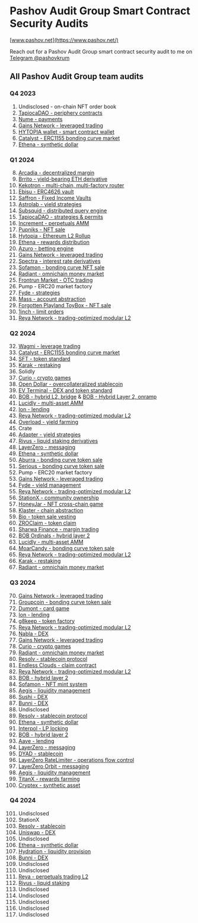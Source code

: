 # Pashov Audit Group Smart Contract Security Audits

[www.pashov.net](https://www.pashov.net/)

Reach out for a Pashov Audit Group smart contract security audit to me on [Telegram @pashovkrum](https://t.me/pashovkrum)

## All Pashov Audit Group team audits

### Q4 2023

1. Undisclosed - on-chain NFT order book
2. [TapiocaDAO - periphery contracts](team/pdf/TapiocaDAO-security-review.pdf)
3. [Nume - payments](team/pdf/Nume-security-review.pdf)
4. [Gains Network - leveraged trading](team/pdf/GainsNetwork-security-review.pdf)
5. [HYTOPIA wallet - smart contract wallet](team/pdf/HYTOPIAWallet-security-review.pdf)
6. [Catalyst - ERC1155 bonding curve market](team/pdf/Catalyst-security-review.pdf)
7. [Ethena - synthetic dollar](team/pdf/Ethena-security-review.pdf)

### Q1 2024

8. [Arcadia - decentralized margin](team/pdf/Arcadia-security-review.pdf)
9. [Brrito - yield-bearing ETH derivative](team/pdf/Brrito-security-review.pdf)
10. [Kekotron - multi-chain, multi-factory router](team/pdf/Kekotron-security-review.pdf)
11. [Ebisu - ERC4626 vault](team/pdf/Ebisu-security-review.pdf)
12. [Saffron - Fixed Income Vaults](team/pdf/Saffron-security-review.pdf)
13. [Astrolab - yield strategies](team/pdf/Astrolab-security-review.pdf)
14. [Subsquid - distributed query engine](team/pdf/Subsquid-security-review.pdf)
15. [TapiocaDAO - strategies & permits](team/pdf/TapiocaDAO-security-review-february.pdf)
16. [Increment - perpetuals AMM](team/pdf/Increment-security-review.pdf)
17. [Pupniks - NFT sale](team/pdf/Pupniks-security-review.pdf)
18. [Hytopia - Ethereum L2 Rollup](team/pdf/Hytopia-security-review.pdf)
19. [Ethena - rewards distribution](team/pdf/Ethena-security-review-february.pdf)
20. [Azuro - betting engine](team/pdf/Azuro_security_review.pdf)
21. [Gains Network - leveraged trading](team/pdf/GainsNetwork-security-review-February.pdf)
22. [Spectra - interest rate derivatives](team/pdf/Spectra-security-review.pdf)
23. [Sofamon - bonding curve NFT sale](team/pdf/Sofamon-security-review.pdf)
24. [Radiant - omnichain money market](team/pdf/Radiant-security-review.pdf)
25. [Frontrun Market - OTC trading](team/pdf/FrontrunMarket-security-review.pdf)
26. Pump - ERC20 market factory
27. [Fyde - strategies](team/pdf/Fyde-security-review.pdf)
28. [Mass - account abstraction](team/pdf/Mass-security-review.pdf)
29. [Forgotten Playland ToyBox - NFT sale](team/pdf/ForgottenPlayland-security-review.pdf)
30. [1inch - limit orders](team/pdf/1inch-security-review.pdf)
31. [Reya Network - trading-optimized modular L2](team/pdf/ReyaNetwork-security-review.pdf)

### Q2 2024

32. [Wagmi - leverage trading](team/pdf/Wagmi-security-review.pdf)
33. [Catalyst - ERC1155 bonding curve market](team/pdf/Catalyst-security-review-april.pdf)
34. [SFT - token standard](team/pdf/SFT-security-review.pdf)
35. [Karak - restaking](team/pdf/Karak-security-review.pdf)
36. Solidly
37. [Curio - crypto games](team/pdf/Curio-security-review.pdf)
38. [Open Dollar - overcollateralized stablecoin](team/pdf/OpenDollar-security-review.pdf)
39. [EV Terminal - DEX and token standard](team/pdf/EVTerminal-security-review.pdf)
40. [BOB - hybrid L2, bridge](team/pdf/BOB-USDCBridge-security-review.pdf) & [BOB - Hybrid Layer 2, onramp](team/pdf/BOB-Onramp-security-review.pdf)
41. [Lucidly - multi-asset AMM](team/pdf/Lucidly-security-review.pdf)
42. [Ion - lending](team/pdf/IonProtocol-security-review.pdf)
43. [Reya Network - trading-optimized modular L2](team/pdf/ReyaNetwork-security-review-April.pdf)
44. [Overload - yield farming](team/pdf/Overload-security-review.pdf)
45. Crate
46. [Adapter - yield strategies](team/pdf/AdapterFinance-security-review.pdf)
47. [Rivus - liquid staking derivatives](team/pdf/Rivus-security-review.pdf)
48. [LayerZero - messaging](team/pdf/LayerZero-security-review.pdf)
49. [Ethena - synthetic dollar](team/pdf/Ethena-security-review-May.pdf)
50. [Aburra - bonding curve token sale](team/pdf/Aburra-security-review.pdf)
51. [Serious - bonding curve token sale](team/pdf/Serious-security-review.pdf)
52. Pump - ERC20 market factory
53. [Gains Network - leveraged trading](team/pdf/GainsNetwork-security-review-May.pdf)
54. [Fyde - yield management](team/pdf/Fyde-security-review-May.pdf)
55. [Reya Network - trading-optimized modular L2](team/pdf/ReyaNetwork-security-review-June.pdf)
56. [StationX - community ownership](team/pdf/StationX-security-review.pdf)
57. [HoneyJar - NFT cross-chain game](team/pdf/HoneyJar-security-review.pdf)
58. [Klaster - chain abstraction](team/pdf/Klaster-security-review.pdf)
59. [Bio - token sale vesting](team/pdf/Bio-security-review.pdf)
60. [ZROClaim - token claim](team/pdf/LayerZeroZROClaim-security-review.pdf)
61. [Sharwa Finance - margin trading](team/pdf/SharwaFinance-security-review.pdf)
62. [BOB Ordinals - hybrid layer 2](team/pdf/BOB-security-review-June.pdf)
63. [Lucidly - multi-asset AMM](team/pdf/Lucidly-security-review-June.pdf)
64. [MoarCandy - bonding curve token sale](team/pdf/MoarCandy-security-review.pdf)
65. [Reya Network - trading-optimized modular L2](team/pdf/ReyaNetwork-security-review-June2.pdf)
66. [Karak - restaking](team/pdf/Karak-security-review-June.pdf)
67. [Radiant - omnichain money market](team/pdf/Radiant-security-review-June.pdf)

### Q3 2024

70. [Gains Network - leveraged trading](team/pdf/GainsNetwork-security-review-July.pdf)
71. [Groupcoin - bonding curve token sale](team/pdf/Groupcoin-security-review.pdf)
72. [Dumont - card game](team/pdf/Dumont-security-review.pdf)
73. [Ion - lending](team/pdf/IonProtocol-security-review-July.pdf)
74. [g8keep - token factory](team/pdf/g8keep-security-review.pdf)
75. [Reya Network - trading-optimized modular L2](team/pdf/ReyaNetwork-security-review-July.pdf)
76. [Nabla - DEX](team/pdf/Nabla-security-review.pdf)
77. [Gains Network - leveraged trading](team/pdf/GainsNetwork-security-July2.pdf)
78. [Curio - crypto games](team/pdf/Curio-security-review-July.pdf)
79. [Radiant - omnichain money market](team/pdf/Radiant-security-review-July.pdf)
80. [Resolv - stablecoin protocol](team/pdf/Resolv-security-review.pdf)
81. [Endless Clouds - claim contract](team/pdf/EndlessClouds-security-review.pdf)
82. [Reya Network - trading-optimized modular L2](team/pdf/ReyaNetwork-security-review-August.pdf)
83. [BOB - hybrid layer 2](team/pdf/BOB-security-review-August.pdf)
84. [Sofamon - NFT mint system](team/pdf/Sofamon-security-review-August.pdf)
85. [Aegis - liquidity management](team/pdf/AegisVault-security-review.pdf)
86. [Sushi - DEX](team/pdf/SushiSwap-security-review.pdf)
87. [Bunni - DEX](team/pdf/Bunni-security-review-August.pdf)
88. Undisclosed
89. [Resolv - stablecoin protocol](team/pdf/Resolv-security-review-August.pdf)
90. [Ethena - synthetic dollar](team/pdf/Ethena-security-review-August.pdf)
91. [Interpol - LP locking](team/pdf/Interpol-security-review.pdf)
92. [BOB - hybrid layer 2](team/pdf/BOB-security-review-September.pdf)
93. [Aave - lending](team/pdf/Aave-security-review.pdf)
94. [LayerZero - messaging](team/pdf/LayerZero-security-review-September.pdf)
95. [DYAD - stablecoin](team/pdf/Dyad-security-review.pdf)
96. [LayerZero RateLimiter - operations flow control](team/pdf/LZRateLimiter-security-review.pdf)
97. [LayerZero Orbit - messaging](team/pdf/LZOrbit-security-review.pdf)
98. [Aegis - liquidity management](team/pdf/Aegis-security-review-September.pdf)
99. [TitanX - rewards farming](team/pdf/TitanX-security-review.pdf)
100.  [Cryptex - synthetic asset](team/pdf/Cryptex-security-review.pdf)

### Q4 2024

101. Undisclosed
102. StationX
103. [Resolv - stablecoin](team/pdf/Resolv-security-review-October.pdf)
104. [Uniswap - DEX](team/pdf/Uniswap-security-review-October.pdf)
105. Undisclosed
106. [Ethena - synthetic dollar](team/pdf/Ethena-security-review-October.pdf)
107. [Hydration - liquidity provision](team/pdf/Hydration-security-review-October.pdf)
108. [Bunni - DEX](team/pdf/Bunni-security-review-October.pdf)
109. Undisclosed
110. Undisclosed
111. [Reya - perpetuals trading L2](team/pdf/Reya-security-review-October.pdf)
112. [Rivus - liquid staking](team/pdf/Rivus-security-review-October.pdf)
113. Undisclosed
114. Undisclosed
115. Undisclosed
116. Undisclosed
117. Undisclosed

